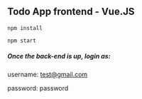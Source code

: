 ## Todo App frontend - Vue.JS

```
npm install
```

```
npm start
```

##### Once the back-end is up, login as:

username: test@gmail.com 

password: password

